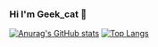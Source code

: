 ### Hi I'm Geek_cat 👋
[![Anurag's GitHub stats](https://github-readme-stats.vercel.app/api?username=zhzhzhy&count_private=true&show_icons=true)](https://github.com/anuraghazra/github-readme-stats)
[![Top Langs](https://github-readme-stats.vercel.app/api/top-langs/?username=zhzhzhy&layout=compact)](https://github.com/anuraghazra/github-readme-stats)

<!--
**Hello World**

-->
